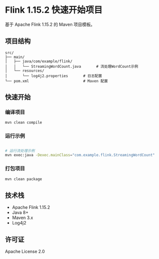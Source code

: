 # Flink 1.15.2 快速开始项目

基于 Apache Flink 1.15.2 的 Maven 项目模板。

## 项目结构

```
src/
├── main/
│   ├── java/com/example/flink/
│   │   └── StreamingWordCount.java       # 流处理WordCount示例
│   └── resources/
│       └── log4j2.properties       # 日志配置
└── pom.xml                         # Maven 配置
```

## 快速开始

### 编译项目
```bash
mvn clean compile
```

### 运行示例
```bash

# 运行流处理示例
mvn exec:java -Dexec.mainClass="com.example.flink.StreamingWordCount"
```

### 打包项目
```bash
mvn clean package
```

## 技术栈

- Apache Flink 1.15.2
- Java 8+
- Maven 3.x
- Log4j2

## 许可证

Apache License 2.0